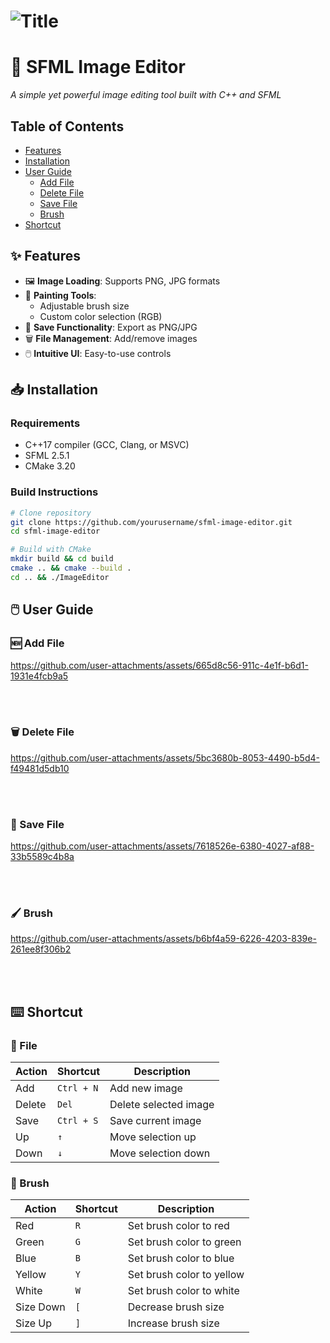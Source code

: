  # ![Title](https://github.com/user-attachments/assets/816e617d-a344-450c-9c1c-19d0a596ad70)

# 🎨 SFML Image Editor

*A simple yet powerful image editing tool built with C++ and SFML*

## Table of Contents
- [Features](#-features)
- [Installation](#-installation)
- [User Guide](#user-guide)
  - [Add File](#add-file)
  - [Delete File](#delete-file)
  - [Save File](#save-file)
  - [Brush](#brush)
- [Shortcut](#shortcut)

## ✨ Features

- 🖼️ **Image Loading**: Supports PNG, JPG formats
- 🎨 **Painting Tools**:
  - Adjustable brush size
  - Custom color selection (RGB)
- 💾 **Save Functionality**: Export as PNG/JPG
- 🗑️ **File Management**: Add/remove images
- 🖱️ **Intuitive UI**: Easy-to-use controls

## 📥 Installation

### Requirements
- C++17 compiler (GCC, Clang, or MSVC)
- SFML 2.5.1
- CMake 3.20

### Build Instructions
```bash
# Clone repository
git clone https://github.com/yourusername/sfml-image-editor.git
cd sfml-image-editor

# Build with CMake
mkdir build && cd build
cmake .. && cmake --build .
cd .. && ./ImageEditor
```

## <a id="user-guide"></a>🖱️ User Guide

### <a id="add-file"></a>🆕 Add File
https://github.com/user-attachments/assets/665d8c56-911c-4e1f-b6d1-1931e4fcb9a5

<br/><br/>

### <a id="delete-file"></a>🗑️ Delete File
https://github.com/user-attachments/assets/5bc3680b-8053-4490-b5d4-f49481d5db10

<br/><br/>

### <a id="save-file"></a>💾 Save File
https://github.com/user-attachments/assets/7618526e-6380-4027-af88-33b5589c4b8a

<br/><br/>

### <a id="brush"></a>🖌️ Brush
https://github.com/user-attachments/assets/b6bf4a59-6226-4203-839e-261ee8f306b2

<br/><br/>

## <a id="shortcut"></a>⌨️ Shortcut

### 📄 File
| Action  | Shortcut    | Description              |
|---------|-------------|--------------------------|
| Add     | `Ctrl + N`  | Add new image            |
| Delete  | `Del`       | Delete selected image    |
| Save    | `Ctrl + S`  | Save current image       |
| Up      | `↑`         | Move selection up        |
| Down    | `↓`         | Move selection down      |

### 🎨 Brush
| Action       | Shortcut | Description                  |
|--------------|----------|------------------------------|
| Red          | `R`      | Set brush color to red       |
| Green        | `G`      | Set brush color to green     |
| Blue         | `B`      | Set brush color to blue      |
| Yellow       | `Y`      | Set brush color to yellow    |
| White        | `W`      | Set brush color to white     |
| Size Down    | `[`      | Decrease brush size          |
| Size Up      | `]`      | Increase brush size          |




